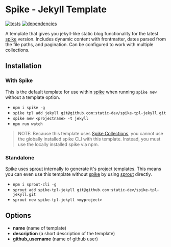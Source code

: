 # Spike - Jekyll Template

[![tests](http://img.shields.io/travis/static-dev/spike-tpl-base/master.svg?style=flat)](https://travis-ci.org/spike-tpl-base/spike-tpl-base) [![dependencies](http://david-dm.org/static-dev/spike-tpl-base.svg?path=root)](https://david-dm.org/static-dev/spike-tpl-base?path=root)

A template that gives you jekyll-like static blog functionality for the latest [spike](https://github.com/static-dev/spike) version. Includes dynamic content with frontmatter, dates parsed from the file paths, and pagination. Can be configured to work with multiple collections.

## Installation

### With Spike

This is the default template for use within [spike](https://github.com/static-dev/spike) when running `spike new` without a template option.

- `npm i spike -g`
- `spike tpl add jekyll git@github.com:static-dev/spike-tpl-jekyll.git`
- `spike new <projectname> -t jekyll`
- `npm run watch`

> NOTE: Because this template uses [Spike Collections](https://github.com/static-dev/spike-collections#installation), you cannot use the globally installed spike CLI with this template. Instead, you must use the locally installed spike via npm.

### Standalone

[Spike](https://github.com/static-dev/spike) uses [sprout](https://github.com/carrot/sprout) internally to generate it's project templates. This means you can even use this template without [spike](https://github.com/static-dev/spike) by using [sprout](https://github.com/carrot/sprout) directly.

- `npm i sprout-cli -g`
- `sprout add spike-tpl-jekyll git@github.com:static-dev/spike-tpl-jekyll.git`
- `sprout new spike-tpl-jekyll <myproject>`

## Options

- **name** (name of template)
- **description** (a short description of the template)
- **github_username** (name of github user)
